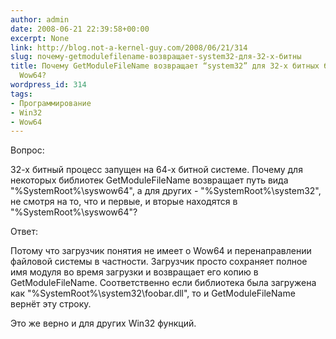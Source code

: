 ```yaml
---
author: admin
date: 2008-06-21 22:39:58+00:00
excerpt: None
link: http://blog.not-a-kernel-guy.com/2008/06/21/314
slug: почему-getmodulefilename-возвращает-system32-для-32-х-битны
title: Почему GetModuleFileName возвращает “system32” для 32-х битных библиотек под
  Wow64?
wordpress_id: 314
tags:
- Программирование
- Win32
- Wow64
---
```


Вопрос: 

32-х битный процесс запущен на 64-х битной системе. Почему для некоторых библиотек GetModuleFileName возвращает путь вида "%SystemRoot%\syswow64", а для других - "%SystemRoot%\system32", не смотря на то, что и первые, и вторые находятся в "%SystemRoot%\syswow64"?

Ответ:

Потому что загрузчик понятия не имеет о Wow64 и перенаправлении файловой системы в частности. Загрузчик просто сохраняет полное имя модуля во время загрузки и возвращает его копию в GetModuleFileName. Соответственно если библиотека была загружена как "%SystemRoot%\system32\foobar.dll", то и GetModuleFileName вернёт эту строку.

Это же верно и для других Win32 функций.
